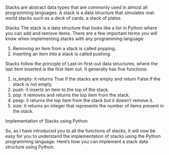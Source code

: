 Stacks are abstract data types that are commonly used in almost all programming languages. 
A stack is a data structure that simulates real-world stacks such as a deck of cards, a stack of plates

Stacks
The stack is a data structure that looks like a list in Python where you can add and remove items. 
There are a few important terms you will know when implementing stacks with any programming language:

1. Removing an item from a stack is called popping.
2. Inserting an item into a stack is called pushing.

Stacks follow the principle of Last-in-first-out data structures, where the last item inserted is the first item out. It generally has five functions:

1. is_empty: it returns True if the stacks are empty and return False if the stack is not empty.
2. push: it inserts an item to the top of the stack.
3. pop: it removes and returns the top item from the stack.
4. peep: it returns the top item from the stack but it doesn’t remove it.
5. size: it returns an integer that represents the number of items present in the stack.

Implementation of Stacks using Python

So, as I have introduced you to all the functions of stacks, it will now be easy for you to understand the implementation of stacks using the Python programming language. 
Here’s how you can implement a stack data structure using Python:

